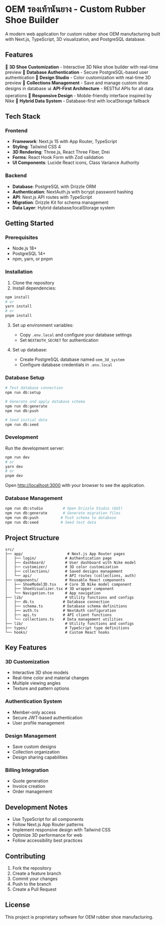 # OEM รองเท้านันยาง - Custom Rubber Shoe Builder

A modern web application for custom rubber shoe OEM manufacturing built with Next.js, TypeScript, 3D visualization, and PostgreSQL database.

## Features

🥾 **3D Shoe Customization** - Interactive 3D Nike shoe builder with real-time preview
🔐 **Database Authentication** - Secure PostgreSQL-based user authentication
🎨 **Design Studio** - Color customization with real-time 3D preview
💾 **Collections Management** - Save and manage custom shoe designs in database
📊 **API-First Architecture** - RESTful APIs for all data operations
📱 **Responsive Design** - Mobile-friendly interface inspired by Nike
🔄 **Hybrid Data System** - Database-first with localStorage fallback

## Tech Stack

### Frontend
- **Framework**: Next.js 15 with App Router, TypeScript
- **Styling**: Tailwind CSS 4
- **3D Rendering**: Three.js, React Three Fiber, Drei
- **Forms**: React Hook Form with Zod validation
- **UI Components**: Lucide React icons, Class Variance Authority

### Backend
- **Database**: PostgreSQL with Drizzle ORM
- **Authentication**: NextAuth.js with bcrypt password hashing
- **API**: Next.js API routes with TypeScript
- **Migration**: Drizzle Kit for schema management
- **Data Layer**: Hybrid database/localStorage system

## Getting Started

### Prerequisites

- Node.js 18+ 
- PostgreSQL 14+
- npm, yarn, or pnpm

### Installation

1. Clone the repository
2. Install dependencies:

```bash
npm install
# or
yarn install
# or
pnpm install
```

3. Set up environment variables:
   - Copy `.env.local` and configure your database settings
   - Set `NEXTAUTH_SECRET` for authentication

4. Set up database:
   - Create PostgreSQL database named `oem_3d_system`
   - Configure database credentials in `.env.local`

### Database Setup

```bash
# Test database connection
npm run db:setup

# Generate and apply database schema
npm run db:generate
npm run db:push

# Seed initial data
npm run db:seed
```

### Development

Run the development server:

```bash
npm run dev
# or
yarn dev
# or
pnpm dev
```

Open [http://localhost:3000](http://localhost:3000) with your browser to see the application.

### Database Management

```bash
npm run db:studio         # Open Drizzle Studio (GUI)
npm run db:generate       # Generate migration files
npm run db:push          # Push schema to database
npm run db:seed          # Seed test data
```

## Project Structure

```
src/
├── app/                    # Next.js App Router pages
│   ├── login/             # Authentication page
│   ├── dashboard/         # User dashboard with Nike model
│   ├── customizer/        # 3D color customization
│   ├── collections/       # Saved designs management
│   └── api/               # API routes (collections, auth)
├── components/            # Reusable React components
│   ├── ShoeModel3D.tsx    # Core 3D Nike model component
│   ├── ShoeVisualizer.tsx # 3D wrapper component
│   └── Navigation.tsx     # App navigation
├── lib/                   # Utility functions and configs
│   ├── db.ts             # Database connection
│   ├── schema.ts         # Database schema definitions
│   ├── auth.ts           # NextAuth configuration
│   ├── api.ts            # API client functions
│   └── collections.ts    # Data management utilities
├── lib/                   # Utility functions and configs
├── types/                 # TypeScript type definitions
└── hooks/                 # Custom React hooks
```

## Key Features

### 3D Customization
- Interactive 3D shoe models
- Real-time color and material changes
- Multiple viewing angles
- Texture and pattern options

### Authentication System
- Member-only access
- Secure JWT-based authentication
- User profile management

### Design Management
- Save custom designs
- Collection organization
- Design sharing capabilities

### Billing Integration
- Quote generation
- Invoice creation
- Order management

## Development Notes

- Use TypeScript for all components
- Follow Next.js App Router patterns
- Implement responsive design with Tailwind CSS
- Optimize 3D performance for web
- Follow accessibility best practices

## Contributing

1. Fork the repository
2. Create a feature branch
3. Commit your changes
4. Push to the branch
5. Create a Pull Request

## License

This project is proprietary software for OEM rubber shoe manufacturing.
